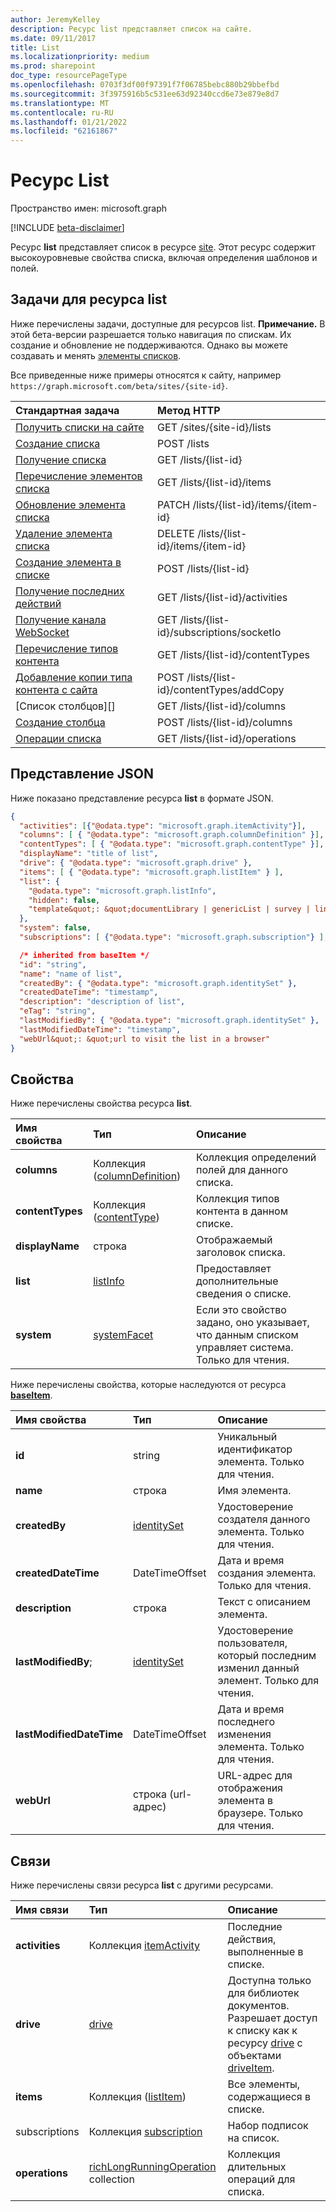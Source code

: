 ```yaml
---
author: JeremyKelley
description: Ресурс list представляет список на сайте.
ms.date: 09/11/2017
title: List
ms.localizationpriority: medium
ms.prod: sharepoint
doc_type: resourcePageType
ms.openlocfilehash: 0703f3df00f97391f7f06785bebc880b29bbefbd
ms.sourcegitcommit: 3f3975916b5c531ee63d92340ccd6e73e879e8d7
ms.translationtype: MT
ms.contentlocale: ru-RU
ms.lasthandoff: 01/21/2022
ms.locfileid: "62161867"
---
```

# <a name="list-resource"></a>Ресурс List

Пространство имен: microsoft.graph

[!INCLUDE [beta-disclaimer](../../includes/beta-disclaimer.md)]

Ресурс **list** представляет список в ресурсе [site][].
Этот ресурс содержит высокоуровневые свойства списка, включая определения шаблонов и полей.

## <a name="tasks-on-a-list"></a>Задачи для ресурса list

Ниже перечислены задачи, доступные для ресурсов list.
**Примечание.** В этой бета-версии разрешается только навигация по спискам. Их создание и обновление не поддерживаются.
Однако вы можете создавать и менять [элементы списков][listItem].

Все приведенные ниже примеры относятся к сайту, например `https://graph.microsoft.com/beta/sites/{site-id}`.

| Стандартная задача               | Метод HTTP
|:--------------------------|:------------------------------
| [Получить списки на сайте][]   | GET /sites/{site-id}/lists
| [Создание списка][]           | POST /lists
| [Получение списка][]              | GET /lists/{list-id}
| [Перечисление элементов списка][]  | GET /lists/{list-id}/items
| [Обновление элемента списка][]      | PATCH /lists/{list-id}/items/{item-id}
| [Удаление элемента списка][]      | DELETE /lists/{list-id}/items/{item-id}
| [Создание элемента в списке][]      | POST /lists/{list-id}
| [Получение последних действий][] | GET /lists/{list-id}/activities
| [Получение канала WebSocket][] | GET /lists/{list-id}/subscriptions/socketIo
|[Перечисление типов контента][]          | GET /lists/{list-id}/contentTypes
|[Добавление копии типа контента с сайта][] | POST /lists/{list-id}/contentTypes/addCopy
|[Список столбцов][]               | GET /lists/{list-id}/columns
|[Создание столбца][]              | POST /lists/{list-id}/columns
|[Операции списка](../api/list-list-operations.md)|GET /lists/{list-id}/operations

[Получить списки на сайте]: ../api/list-list.md
[Получение списка]: ../api/list-get.md
[Создание списка]: ../api/list-create.md
[Перечисление элементов списка]: ../api/listitem-list.md
[Обновление элемента списка]: ../api/listitem-update.md
[Удаление элемента списка]: ../api/listitem-delete.md
[Создание элемента в списке]: ../api/listitem-create.md
[Получение последних действий]: ../api/activities-list.md
[Получение канала WebSocket]: ../api/subscriptions-socketio.md
[Перечисление типов контента]: ../api/list-list-contenttypes.md
[Добавление копии типа контента с сайта]: ../api/contenttype-addCopy.md
[Перечисление столбцов]: ../api/list-list-columns.md
[Создание столбца]: ../api/list-post-columns.md

## <a name="json-representation"></a>Представление JSON

Ниже показано представление ресурса **list** в формате JSON.

<!-- { "blockType": "resource", 
       "@odata.type": "microsoft.graph.list",
       "keyProperty": "id", 
       "optionalProperties": [ "items", "drive"] } -->

```json
{
  "activities": [{"@odata.type": "microsoft.graph.itemActivity"}],
  "columns": [ { "@odata.type": "microsoft.graph.columnDefinition" }],
  "contentTypes": [ { "@odata.type": "microsoft.graph.contentType" }],
  "displayName": "title of list",
  "drive": { "@odata.type": "microsoft.graph.drive" },
  "items": [ { "@odata.type": "microsoft.graph.listItem" } ],
  "list": {
    "@odata.type": "microsoft.graph.listInfo",
    "hidden": false,
    "template&quot;: &quot;documentLibrary | genericList | survey | links | announcements | contacts ..."
  },
  "system": false,
  "subscriptions": [ {"@odata.type": "microsoft.graph.subscription"} ],

  /* inherited from baseItem */
  "id": "string",
  "name": "name of list",
  "createdBy": { "@odata.type": "microsoft.graph.identitySet" },
  "createdDateTime": "timestamp",
  "description": "description of list",
  "eTag": "string",
  "lastModifiedBy": { "@odata.type": "microsoft.graph.identitySet" },
  "lastModifiedDateTime": "timestamp",
  "webUrl&quot;: &quot;url to visit the list in a browser"
}
```

## <a name="properties"></a>Свойства

Ниже перечислены свойства ресурса **list**.

| Имя свойства    | Тип                             | Описание
|:-----------------|:---------------------------------|:---------------------------
| **columns**      | Коллекция ([columnDefinition][]) | Коллекция определений полей для данного списка.
| **contentTypes** | Коллекция ([contentType][])      | Коллекция типов контента в данном списке.
| **displayName**  | строка                           | Отображаемый заголовок списка.
| **list**         | [listInfo][]                     | Предоставляет дополнительные сведения о списке.
| **system**       | [systemFacet][]                  | Если это свойство задано, оно указывает, что данным списком управляет система. Только для чтения.

Ниже перечислены свойства, которые наследуются от ресурса **[baseItem][]**.

| Имя свойства            | Тип             | Описание
|:-------------------------|:-----------------|:-------------------------------
| **id**                   | string           | Уникальный идентификатор элемента. Только для чтения.
| **name**                 | строка           | Имя элемента.
| **createdBy**            | [identitySet][]  | Удостоверение создателя данного элемента. Только для чтения.
| **createdDateTime**      | DateTimeOffset   | Дата и время создания элемента. Только для чтения.
| **description**          | строка           | Текст с описанием элемента.
| **lastModifiedBy**;       | [identitySet][]  | Удостоверение пользователя, который последним изменил данный элемент. Только для чтения.
| **lastModifiedDateTime** | DateTimeOffset   | Дата и время последнего изменения элемента. Только для чтения.
| **webUrl**               | строка (url-адрес)     | URL-адрес для отображения элемента в браузере. Только для чтения.

## <a name="relationships"></a>Связи

Ниже перечислены связи ресурса **list** с другими ресурсами.

| Имя связи | Тип                        | Описание
|:------------------|:----------------------------|:------------------------------
| **activities**    | Коллекция [itemActivity][] | Последние действия, выполненные в списке.
| **drive**         | [drive][]                   | Доступна только для библиотек документов. Разрешает доступ к списку как к ресурсу [drive][] с объектами [driveItem][driveItem].
| **items**         | Коллекция ([listItem][])    | Все элементы, содержащиеся в списке.
| subscriptions      | Коллекция [subscription][] | Набор подписок на список.
|**operations**|[richLongRunningOperation](../resources/richlongrunningoperation.md) collection| Коллекция длительных операций для списка.

[baseItem]: baseitem.md
[contentType]: contenttype.md
[drive]: drive.md
[driveItem]: driveitem.md
[columnDefinition]: columndefinition.md
[identitySet]: identityset.md
[itemActivity]: itemactivity.md
[listInfo]: listinfo.md
[listItem]: listitem.md
[site]: site.md
[systemFacet]: systemfacet.md
[subscription]: subscription.md

<!--
{
  "type": "#page.annotation",
  "description": "",
  "keywords": "",
  "section": "documentation",
  "tocPath": "Resources/Lists",
  "tocBookmarks": {
    "Lists&quot;: &quot;#"
  },
  "suppressions": []
}
-->


